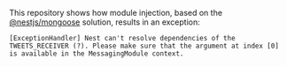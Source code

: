 This repository shows how module injection, based on the [@nestjs/mongoose](https://github.com/nestjs/mongoose) solution, results in an exception:

```[ExceptionHandler] Nest can't resolve dependencies of the TWEETS_RECEIVER (?). Please make sure that the argument at index [0] is available in the MessagingModule context.```